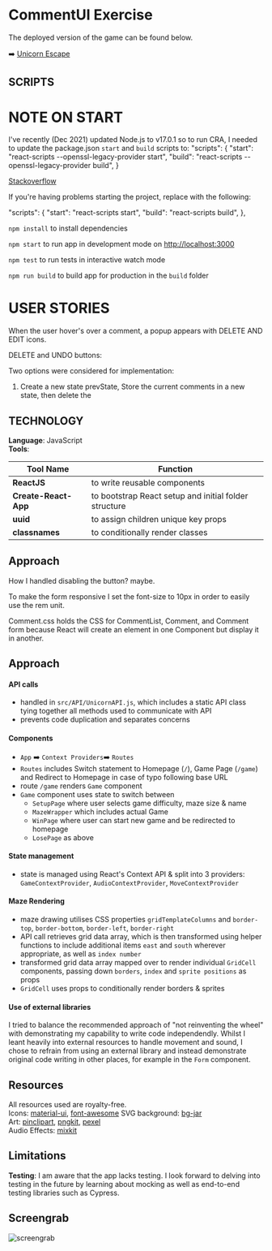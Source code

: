 # CommentUI Exercise

The deployed version of the game can be found below. 

➡️ [Unicorn Escape](https://unicornmaze.netlify.app/)

## SCRIPTS
# NOTE ON START 
I've recently (Dec 2021) updated Node.js to v17.0.1 so to run CRA, I needed to update the package.json `start` and `build` scripts to: 
  "scripts": {
    "start": "react-scripts --openssl-legacy-provider start",
    "build": "react-scripts --openssl-legacy-provider build",
    }

[Stackoverflow](https://stackoverflow.com/questions/69665222/node-17-0-1-causes-some-error-digital-envelope-routinesunsupported)

If you're having problems starting the project, replace with the following:

  "scripts": {
    "start": "react-scripts start",
    "build": "react-scripts build",
  },


`npm install` to install dependencies 

`npm start` to run app in development mode on [http://localhost:3000](http://localhost:3000)

`npm test` to run tests in interactive watch mode

`npm run build` to build app for production in the `build` folder

# USER STORIES 
When the user hover's over a comment, a popup appears with DELETE AND EDIT icons. 



DELETE and UNDO buttons:  


Two options were considered for implementation:

1. Create a new state prevState, Store the current comments in a new state, then delete the 

## TECHNOLOGY

**Language**: JavaScript  
**Tools**:   

|Tool Name|Function|
|---|---|
|**ReactJS**|to write reusable components|
|**Create-React-App**|to bootstrap React setup and initial folder structure|
|**uuid**|to assign children unique key props|
|**classnames**|to conditionally render classes|

## Approach 

How I handled disabling the button? maybe. 

<!-- index.css -->
To make the form responsive I set the font-size to 10px in order to easily use the rem unit. 

<!-- Comment.css -->
<!-- should be moved to the asset file called comment.css -->
Comment.css holds the CSS for CommentList, Comment, and Comment form because React will create an element in one Component but display it in another.


## Approach 

#### API calls
* handled in `src/API/UnicornAPI.js`, which includes a static API class tying together all methods used to communicate with API
* prevents code duplication and separates concerns

#### Components
* `App` ➡️ `Context Providers`➡️ `Routes`
* `Routes` includes Switch statement to Homepage (`/`), Game Page (`/game`) and Redirect to Homepage in case of typo following base URL
* route `/game` renders `Game` component
* `Game` component uses state to switch between
	* `SetupPage` where user selects game difficulty, maze size & name
	* `MazeWrapper` which includes actual Game
	* `WinPage` where user can start new game and be redirected to homepage
	* `LosePage` as above

#### State management
* state is managed using React's Context API & split into 3 providers: `GameContextProvider`, `AudioContextProvider`, `MoveContextProvider`

#### Maze Rendering
* maze drawing utilises CSS properties `gridTemplateColumns` and `border-top`, `border-bottom`, `border-left`, `border-right`
* API call retrieves grid data array, which is then transformed using helper functions to include additional items `east` and `south` wherever appropriate, as well as `index number`
* transformed grid data array mapped over to render individual `GridCell` components, passing down `borders`, `index` and `sprite positions` as props
* `GridCell` uses props to conditionally render borders & sprites

#### Use of external libraries
I tried to balance the recommended approach of "not reinventing the wheel" with demonstrating my capability to write code independendly. Whilst I leant heavily into external resources to handle movement and sound, I chose to refrain from using an external library and instead demonstrate original code writing in other places, for example in the `Form` component.



## Resources

All resources used are royalty-free.  
Icons: [material-ui](https://phosphoricons.com/), [font-awesome](https://fontawesome.com/)
SVG background: [bg-jar](https://bgjar.com/)  
Art: [pinclipart](https://www.pinclipart.com/), [pngkit](https://www.pngkit.com/), [pexel](https://www.pexels.com/)  
Audio Effects: [mixkit](https://mixkit.co/free-sound-effects/game)

## Limitations

**Testing**: I am aware that the app lacks testing. I look forward to delving into testing in the future by learning about mocking as well as end-to-end testing libraries such as Cypress. 
## Screengrab 

![screengrab](./src/Assets/Imgs/screengrab.png)
